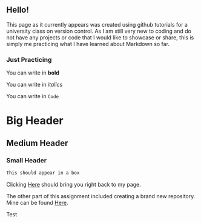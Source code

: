 ## Hello!

This page as it currently appears was created using github tutorials for a university class on version control. As I am still very new to coding and do not have any projects or code that I would like to showcase or share, this is simply me practicing what I have learned about Markdown so far.

### Just Practicing

You can write in **bold**

You can write in *italics*

You can write in `Code`

# Big Header
## Medium Header
### Small Header

```markdown
This should appear in a box 
```

Clicking [Here](https://katerosenthal.github.io/) should bring you right back to my page.

The other part of this assignment included creating a brand new repository. Mine can be found [Here](https://github.com/katerosenthal/hello-world).

Test


